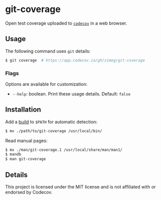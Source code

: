 # git-coverage

Open test coverage uploaded to [`codecov`][codecov] in a web browser.

## Usage

The following command uses `git` details:

```sh
$ git coverage  # https://app.codecov.io/gh/zimeg/git-coverage
```

### Flags

Options are available for customization:

- `--help`: boolean. Print these usage details. Default: `false`

## Installation

Add a [build][releases] to `$PATH` for automatic detection:

```sh
$ mv ./path/to/git-coverage /usr/local/bin/
```

Read manual pages:

```sh
$ mv ./man/git-coverage.1 /usr/local/share/man/man1/
$ mandb
$ man git-coverage
```

## Details

This project is licensed under the MIT license and is not affiliated with or endorsed by Codecov.

[codecov]: https://about.codecov.io
[releases]: https://github.com/zimeg/git-coverage/releases/latest
